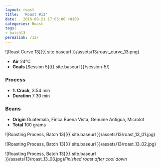 ```yaml
---
layout: roast
title:  'Roast #13'
date:   2016-08-21 17:05:00 +0100
categories: Roast
tags:
- batch13
permalink: /13/
---
```


<meta name="twitter:card" content="photo" />
<meta name="twitter:site" content="Balconia Coffee" />
<meta name="twitter:title" content="Roast #13" />
<meta name="twitter:image:width" content="750" />
<meta name="twitter:image" content="{{ site.baseurl }}/assets/13/twitter_roast_curve_13.jpg" />
<meta name="twitter:url" content="http://balconia.plontsch.de/13/" />

![Roast Curve 13]({{ site.baseurl }}/assets/13/roast_curve_13.png)

* **Air** 24°C
* **Goals** [Session 5]({{ site.baseurl }}/session-5/)

### Process

* **1. Crack**, 3:54 min
* **Duration** 7:30 min

### Beans

* **Origin** Guatemala, Finca Buena Vista, Genuine Antigua, Microlot
* **Total** 100 grams

![Roasting Process, Batch 13]({{ site.baseurl }}/assets/13/roast_13_01.jpg)

![Roasting Process, Batch 13]({{ site.baseurl }}/assets/13/roast_13_02.jpg)

![Roasting Process, Batch 13]({{ site.baseurl }}/assets/13/roast_13_03.jpg)*Finished roast after cool down*
